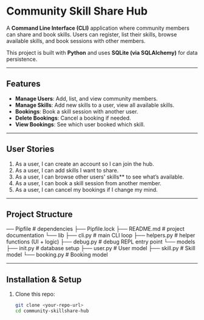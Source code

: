 # Community Skill Share Hub

A **Command Line Interface (CLI)** application where community members can share and book skills. Users can register, list their skills, browse available skills, and book sessions with other members.  

This project is built with **Python** and uses **SQLite (via SQLAlchemy)** for data persistence.  

---

## Features

-  **Manage Users**: Add, list, and view community members.  
-  **Manage Skills**: Add new skills to a user, view all available skills.  
- **Bookings**: Book a skill session with another user.  
-  **Delete Bookings**: Cancel a booking if needed.  
-  **View Bookings**: See which user booked which skill.  

---

## User Stories

1. As a user, I can create an account so I can join the hub.  
2. As a user, I can add skills I want to share.  
3. As a user, I can browse other users' skills** to see what’s available.  
4. As a user, I can book a skill session from another member.  
5. As a user, I can cancel my bookings if I change my mind.  

---

## Project Structure

── Pipfile # dependencies
├── Pipfile.lock
├── README.md # project documentation
└── lib
├── cli.py # main CLI loop
├── helpers.py # helper functions (UI + logic)
├── debug.py # debug REPL entry point
└── models
├── init.py # database setup
├── user.py # User model
├── skill.py # Skill model
└── booking.py # Booking model

---

## Installation & Setup

1. Clone this repo:
   ```bash
   git clone <your-repo-url>
   cd community-skillshare-hub
